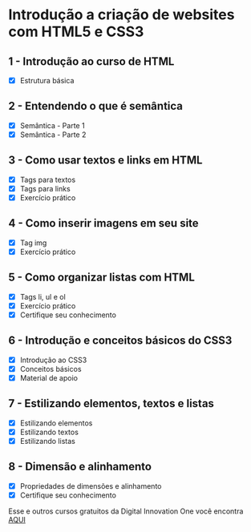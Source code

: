 # Introdução a criação de websites com HTML5 e CSS3

## 1 - Introdução ao curso de HTML
- [x] Estrutura básica
## 2 - Entendendo o que é semântica
- [x] Semântica - Parte 1
- [x] Semântica - Parte 2
## 3 - Como usar textos e links em HTML
- [x] Tags para textos
- [x] Tags para links
- [x] Exercício prático
## 4 - Como inserir imagens em seu site
- [x] Tag img
- [x] Exercício prático
## 5 - Como organizar listas com HTML
- [x] Tags li, ul e ol
- [x] Exercício prático
- [x] Certifique seu conhecimento
## 6 - Introdução e conceitos básicos do CSS3
- [x] Introdução ao CSS3
- [x] Conceitos básicos
- [x] Material de apoio
## 7 - Estilizando elementos, textos e listas
- [x] Estilizando elementos
- [x] Estilizando textos
- [x] Estilizando listas
## 8 - Dimensão e alinhamento
- [x] Propriedades de dimensões e alinhamento
- [x] Certifique seu conhecimento

Esse e outros cursos gratuitos da Digital Innovation One você encontra [AQUI](https://digitalinnovation.one/)